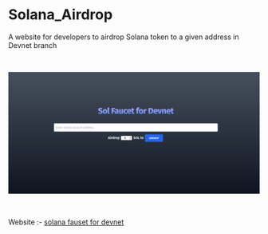 # Solana_Airdrop

A website for developers to airdrop Solana token to a given address in Devnet branch

<br>

![image](https://github.com/Deepjyoti-Sarmah/Solana_Airdrop/blob/master/img/Screenshot%20from%202023-04-11%2010-02-40.png)

<br>

Website :- [solana fauset for devnet](https://solana-airdrop-three.vercel.app/)
